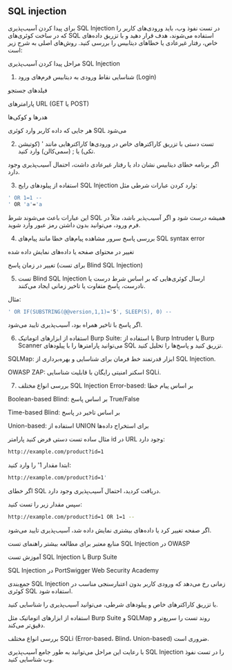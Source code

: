 ## SQL injection

برای پیدا کردن آسیب‌پذیری SQL Injection در تست نفوذ وب، باید ورودی‌های کاربر را که در ساخت کوئری‌های SQL استفاده می‌شوند، هدف قرار دهید و با تزریق داده‌های خاص، رفتار غیرعادی یا خطاهای دیتابیس را بررسی کنید. روش‌های اصلی به شرح زیر است:

مراحل پیدا کردن آسیب‌پذیری SQL Injection
1. شناسایی نقاط ورودی به دیتابیس
فرم‌های ورود (Login)

فیلدهای جستجو

پارامترهای URL (GET یا POST)

هدرها و کوکی‌ها

هر جایی که داده کاربر وارد کوئری SQL می‌شود

2. تست دستی با تزریق کاراکترهای خاص
در ورودی‌ها کاراکترهایی مانند ' (کوتیشن تکی) یا ; (سمی‌کالن) وارد کنید.

اگر برنامه خطای دیتابیس نشان داد یا رفتار غیرعادی داشت، احتمال آسیب‌پذیری وجود دارد.

3. استفاده از پیلودهای رایج SQL Injection
وارد کردن عبارات شرطی مثل:

```bash
' OR 1=1 --
' OR 'a'='a
```

این عبارات باعث می‌شوند شرط SQL همیشه درست شود و اگر آسیب‌پذیر باشد، مثلاً در فرم ورود، می‌توانید بدون داشتن رمز عبور وارد شوید.

4. بررسی پاسخ سرور
مشاهده پیام‌های خطا مانند پیام‌های SQL syntax error

تغییر در محتوای صفحه یا داده‌های نمایش داده شده

تغییر در زمان پاسخ (برای تست Blind SQL Injection)

5. تست Blind SQL Injection
ارسال کوئری‌هایی که بر اساس شرط درست یا نادرست، پاسخ متفاوت یا تاخیر زمانی ایجاد می‌کنند.

مثال:

```bash
' OR IF(SUBSTRING(@@version,1,1)='5', SLEEP(5), 0) --
```
اگر پاسخ با تاخیر همراه بود، آسیب‌پذیری تایید می‌شود.

6. استفاده از ابزارهای اتوماتیک
Burp Suite: با استفاده از Burp Intruder یا Burp Scanner می‌توانید پارامترها را با پیلودهای SQL تزریق کنید و پاسخ‌ها را تحلیل کنید.

SQLMap: ابزار قدرتمند خط فرمان برای شناسایی و بهره‌برداری از SQL Injection.

OWASP ZAP: اسکنر امنیتی رایگان با قابلیت شناسایی SQLi.

7. بررسی انواع مختلف SQL Injection
Error-based: بر اساس پیام خطا

Boolean-based Blind: بر اساس پاسخ True/False

Time-based Blind: بر اساس تاخیر در پاسخ

Union-based: استفاده از UNION برای استخراج داده‌ها

مثال ساده تست دستی
فرض کنید پارامتر id در URL وجود دارد:

```bash
http://example.com/product?id=1
```
ابتدا مقدار 1' را وارد کنید:

```bash
http://example.com/product?id=1'
```
اگر خطای SQL دریافت کردید، احتمال آسیب‌پذیری وجود دارد.

سپس مقدار زیر را تست کنید:

```bash
http://example.com/product?id=1 OR 1=1 --
```
اگر صفحه تغییر کرد یا داده‌های بیشتری نمایش داده شد، آسیب‌پذیری تایید می‌شود.

منابع معتبر برای مطالعه بیشتر
راهنمای تست SQL Injection در OWASP

آموزش تست SQL Injection با Burp Suite

SQL Injection در PortSwigger Web Security Academy

جمع‌بندی
SQL Injection زمانی رخ می‌دهد که ورودی کاربر بدون اعتبارسنجی مناسب در کوئری SQL استفاده شود.

با تزریق کاراکترهای خاص و پیلودهای شرطی، می‌توانید آسیب‌پذیری را شناسایی کنید.

استفاده از ابزارهای اتوماتیک مثل Burp Suite و SQLMap روند تست را سریع‌تر و دقیق‌تر می‌کند.

بررسی انواع مختلف SQLi (Error-based، Blind، Union-based) ضروری است.

با رعایت این مراحل می‌توانید به طور جامع آسیب‌پذیری SQL Injection را در تست نفوذ وب شناسایی کنید.
